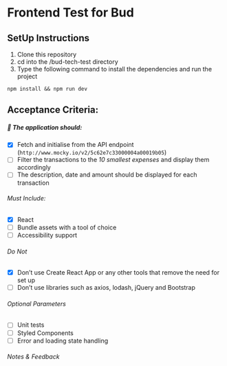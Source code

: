 # Frontend Test for Bud

## SetUp Instructions
1. Clone this repository
2. cd into the /bud-tech-test directory
3. Type the following command to install the dependencies and run the project
````
npm install && npm run dev
````
## Acceptance Criteria: ##

##### :wrench: The application should: #####

- [x] Fetch and initialise from the API endpoint (`http://www.mocky.io/v2/5c62e7c33000004a00019b05`)
- [ ] Filter the transactions to the _10 smallest expenses_ and display them accordingly
- [ ] The description, date and amount should be displayed for each transaction

###### _Must Include:_ ######
- [x] React
- [ ] Bundle assets with a tool of choice
- [ ] Accessibility support

###### _Do Not_ ######
- [x] Don’t use Create React App or any other tools that remove the need for set up
- [ ] Don’t use libraries such as axios, lodash, jQuery and Bootstrap

###### _Optional Parameters_ ######
- [ ] Unit tests
- [ ] Styled Components
- [ ] Error and loading state handling

###### _Notes & Feedback_ ######